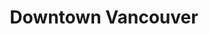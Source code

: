 ---
title: "Downtown Vancouver"
layout: photo-post
categories:
  - Photos
image: http://files.claycarson.net/photos/2019-07-19-downtown-vancouver.jpg
---
